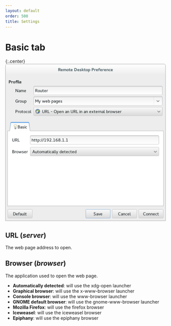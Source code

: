 ```yaml
---
layout: default
order: 500
title: Settings
---
```

# Basic tab

{:.center}
![Basic tab](/resources/remmina-plugin-url/archive/latest/english/general.png)

## **URL** (*server*)

The web page address to open.

## **Browser** (*browser*)

The application used to open the web page.

* **Automatically detected**: will use the xdg-open launcher
* **Graphical browser**: will use the x-www-browser launcher
* **Console browser**: will use the www-browser launcher
* **GNOME default browser**: will use the gnome-www-browser launcher
* **Mozilla Firefox**: will use the firefox browser
* **Iceweasel**: will use the iceweasel browser
* **Epiphany**: will use the epiphany browser
